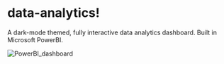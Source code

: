 # data-analytics!

A dark-mode themed, fully interactive data analytics dashboard. Built in Microsoft PowerBI.

![PowerBI_dashboard](https://user-images.githubusercontent.com/120056922/213250490-f9a1f75e-4aee-42bb-8e7f-2daaef1cb5ca.png)
